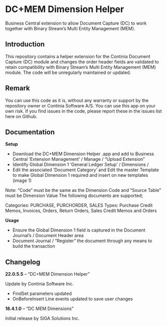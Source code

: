 # DC+MEM Dimension Helper
Business Central extension to allow Document Capture (DC) to work together with Binary Stream’s Multi Entity Management (MEM).
## Introduction ##
This repository contains a helper extension for the Continia Document Capture (DC) module and changes the order header fields are validated to retain compatibility with Binary Stream’s Multi Entity Management (MEM) module. 
The code will be unregularly maintained or updated.
## Remark ##
You can use this code as it is, without any warranty or support by the repository owner or Continia Software A/S. You can use this app on your own risk.
If you find issues in the code, please report these in the issues list here on Github.
## Documentation ##
**Setup**
- Download the DC+MEM Dimension Helper .app and add to Business Central
‘Extension Management’ / Manage / “Upload Extension”
- Identify Global Dimension 1
‘General Ledger Setup’ / Dimensions / 
- Edit the associated ‘Document Category’ and Edit the master Template to make Global Dimension 1 required and insert on new templates (image 1)


Note: “Code” must be the same as the Dimension Code and “Source Table” must be Dimension Value
The following documents are supported;

Categories: PURCHASE, PURCHORDER, SALES
Types: Purchase Credit Memos, Invoices, Orders, Return Orders, Sales Credit Memos and Orders


****Usage****
- Ensure the Global Dimension 1 field is captured in the Document Journal’s / Document Header area
- Document Journal / “Register” the document through any means to build the transaction
## Changelog ##
**22.0.5.5** – “DC+MEM Dimension Helper”

Update by Continia Software Inc. 
- FindSet parameters updated
- OnBeforeInsert Line events updated to save user changes

**18.4.1.0** – “DC MEM Dimensions” 

Initial release by SIGA Solutions Inc. 
